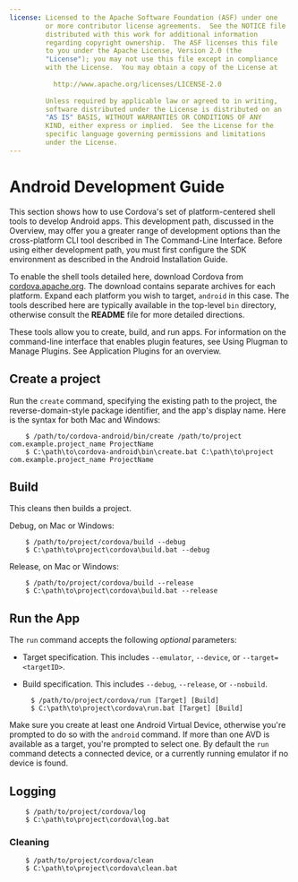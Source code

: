 ```yaml
---
license: Licensed to the Apache Software Foundation (ASF) under one
         or more contributor license agreements.  See the NOTICE file
         distributed with this work for additional information
         regarding copyright ownership.  The ASF licenses this file
         to you under the Apache License, Version 2.0 (the
         "License"); you may not use this file except in compliance
         with the License.  You may obtain a copy of the License at
         
           http://www.apache.org/licenses/LICENSE-2.0
         
         Unless required by applicable law or agreed to in writing,
         software distributed under the License is distributed on an
         "AS IS" BASIS, WITHOUT WARRANTIES OR CONDITIONS OF ANY
         KIND, either express or implied.  See the License for the
         specific language governing permissions and limitations
         under the License.
---
```


# Android Development Guide

This section shows how to use Cordova's set of platform-centered shell
tools to develop Android apps. This development path, discussed in the
Overview, may offer you a greater range of development options than
the cross-platform CLI tool described in The Command-Line Interface.
Before using either development path, you must first configure the SDK
environment as described in the Android Installation Guide.

To enable the shell tools detailed here, download Cordova from
[cordova.apache.org](http://cordova.apache.org). The download contains
separate archives for each platform. Expand each platform you wish to
target, `android` in this case. The tools described here are typically
available in the top-level `bin` directory, otherwise consult the
__README__ file for more detailed directions.

These tools allow you to create, build, and run apps.  For information
on the command-line interface that enables plugin features, see Using
Plugman to Manage Plugins. See Application Plugins for an overview.

## Create a project

Run the `create` command, specifying the existing path to the project,
the reverse-domain-style package identifier, and the app's display
name.  Here is the syntax for both Mac and Windows:

        $ /path/to/cordova-android/bin/create /path/to/project com.example.project_name ProjectName
        $ C:\path\to\cordova-android\bin\create.bat C:\path\to\project com.example.project_name ProjectName

## Build

This cleans then builds a project.

Debug, on Mac or Windows:

        $ /path/to/project/cordova/build --debug
        $ C:\path\to\project\cordova\build.bat --debug

Release, on Mac or Windows:

        $ /path/to/project/cordova/build --release
        $ C:\path\to\project\cordova\build.bat --release

## Run the App

The `run` command accepts the following _optional_ parameters:

* Target specification. This includes `--emulator`, `--device`, or `--target=<targetID>`.

* Build specification. This includes `--debug`, `--release`, or `--nobuild`.

        $ /path/to/project/cordova/run [Target] [Build]
        $ C:\path\to\project\cordova\run.bat [Target] [Build]

Make sure you create at least one Android Virtual Device, otherwise
you're prompted to do so with the `android` command.  If more than one
AVD is available as a target, you're prompted to select one. By
default the `run` command detects a connected device, or a currently
running emulator if no device is found.

## Logging

        $ /path/to/project/cordova/log
        $ C:\path\to\project\cordova\log.bat

### Cleaning

        $ /path/to/project/cordova/clean
        $ C:\path\to\project\cordova\clean.bat
